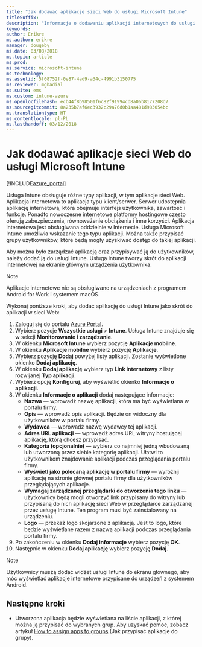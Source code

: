```yaml
---
title: "Jak dodawać aplikacje sieci Web do usługi Microsoft Intune"
titleSuffix: 
description: "Informacje o dodawaniu aplikacji internetowych do usługi Microsoft Intune."
keywords: 
author: Erikre
ms.author: erikre
manager: dougeby
ms.date: 03/08/2018
ms.topic: article
ms.prod: 
ms.service: microsoft-intune
ms.technology: 
ms.assetid: 5f08752f-0e87-4ad9-a34c-4991b3150775
ms.reviewer: mghadial
ms.suite: ems
ms.custom: intune-azure
ms.openlocfilehash: ecb44f8b98501f6c82f91994cd8a06b8177208d7
ms.sourcegitcommit: 8a235b7af6ec3932c29a76d0b1aa481d983054bc
ms.translationtype: HT
ms.contentlocale: pl-PL
ms.lasthandoff: 03/12/2018
---
```

# <a name="how-to-add-web-apps-to-microsoft-intune"></a>Jak dodawać aplikacje sieci Web do usługi Microsoft Intune

[!INCLUDE[azure_portal](./includes/azure_portal.md)]

Usługa Intune obsługuje różne typy aplikacji, w tym aplikacje sieci Web. Aplikacja internetowa to aplikacja typu klient/serwer. Serwer udostępnia aplikację internetową, która obejmuje interfejs użytkownika, zawartość i funkcje. Ponadto nowoczesne internetowe platformy hostingowe często oferują zabezpieczenia, równoważenie obciążenia i inne korzyści. Aplikacja internetowa jest obsługiwana oddzielnie w Internecie. Usługa Microsoft Intune umożliwia wskazanie tego typu aplikacji. Można także przypisać grupy użytkowników, które będą mogły uzyskiwać dostęp do takiej aplikacji. 

Aby można było zarządzać aplikacją oraz przypisywać ją do użytkowników, należy dodać ją do usługi Intune. Usługa Intune tworzy skrót do aplikacji internetowej na ekranie głównym urządzenia użytkownika.

> [!Note]
> Aplikacje internetowe nie są obsługiwane na urządzeniach z programem Android for Work i systemem macOS.

Wykonaj poniższe kroki, aby dodać aplikację do usługi Intune jako skrót do aplikacji w sieci Web:

1. Zaloguj się do portalu [Azure Portal](https://portal.azure.com).
2. Wybierz pozycje **Wszystkie usługi** > **Intune**. Usługa Intune znajduje się w sekcji **Monitorowanie i zarządzanie**.
3. W okienku **Microsoft Intune** wybierz pozycję **Aplikacje mobilne**.
4. W okienku **Aplikacje mobilne** wybierz pozycję **Aplikacje**.
5. Wybierz pozycję **Dodaj** powyżej listy aplikacji. Zostanie wyświetlone okienko **Dodaj aplikację**.
6. W okienku **Dodaj aplikację** wybierz typ **Link internetowy** z listy rozwijanej **Typ aplikacji**.
7. Wybierz opcję **Konfiguruj**, aby wyświetlić okienko **Informacje o aplikacji**.
8. W okienku **Informacje o aplikacji** dodaj następujące informacje:
    - **Nazwa** — wprowadź nazwę aplikacji, która ma być wyświetlana w portalu firmy.
    - **Opis** — wprowadź opis aplikacji. Będzie on widoczny dla użytkowników w portalu firmy.
    - **Wydawca** — wprowadź nazwę wydawcy tej aplikacji.
    - **Adres URL aplikacji** — wprowadź adres URL witryny hostującej aplikację, którą chcesz przypisać.
    - **Kategoria (opcjonalnie)** — wybierz co najmniej jedną wbudowaną lub utworzoną przez siebie kategorię aplikacji. Ułatwi to użytkownikom znajdowanie aplikacji podczas przeglądania portalu firmy.
    - **Wyświetl jako polecaną aplikację w portalu firmy** — wyróżnij aplikację na stronie głównej portalu firmy dla użytkowników przeglądających aplikacje.
    - **Wymagaj zarządzanej przeglądarki do otworzenia tego linku** — użytkownicy będą mogli otworzyć link przypisany do witryny lub przypisaną do nich aplikację sieci Web w przeglądarce zarządzanej przez usługę Intune. Ten program musi być zainstalowany na urządzeniu.
    - **Logo** — przekaż logo skojarzone z aplikacją. Jest to logo, które będzie wyświetlane razem z nazwą aplikacji podczas przeglądania portalu firmy.
9. Po zakończeniu w okienku **Dodaj informacje** wybierz pozycję **OK**.
10. Następnie w okienku **Dodaj aplikację** wybierz pozycję **Dodaj**.

> [!Note]
> Użytkownicy muszą dodać widżet usługi Intune do ekranu głównego, aby móc wyświetlać aplikacje internetowe przypisane do urządzeń z systemem Android.

## <a name="next-steps"></a>Następne kroki

- Utworzona aplikacja będzie wyświetlana na liście aplikacji, z której można ją przypisać do wybranych grup. Aby uzyskać pomoc, zobacz artykuł [How to assign apps to groups](apps-deploy.md) (Jak przypisać aplikacje do grupy).